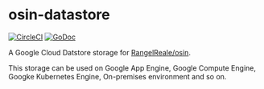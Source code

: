 # osin-datastore
[![CircleCI](https://circleci.com/gh/ryutah/osin-datastore/tree/master.svg?style=shield&circle-token=:circle-token)](https://circleci.com/gh/ryutah/osin-datastore/tree/master)
[![GoDoc](https://godoc.org/github.com/ryutah/osin-datastore/v1?status.svg)](https://godoc.org/github.com/ryutah/osin-datastore/v1)

A Google Cloud Datstore storage for [RangelReale/osin](https://github.com/RangelReale/osin).

This storage can be used on Google App Engine, Google Compute Engine, Googke Kubernetes Engine, On-premises environment and so on.
